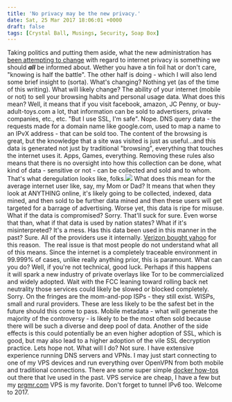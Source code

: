 ```yaml
---
title: 'No privacy may be the new privacy.'
date: Sat, 25 Mar 2017 18:06:01 +0000
draft: false
tags: [Crystal Ball, Musings, Security, Soap Box]
---
```


Taking politics and putting them aside, what the new administration has [been attempting to change](https://www.nytimes.com/2017/03/23/technology/congress-moves-to-strike-internet-privacy-rules-from-obama-era.html?_r=0) with regard to internet privacy is something we should _**all**_ be informed about. Wether you have a tin foil hat or don't care, "knowing is half the battle". The other half is doing - which I will also lend some brief insight to (sorta). What's changing? Nothing yet (as of the time of this writing). What will likely change? The ability of your internet (mobile or not) to sell your browsing habits and personal usage data. What does this mean? Well, it means that if you visit facebook, amazon, JC Penny, or buy-adult-toys.com a lot, that information can be sold to advertisers, private companies, etc., etc. "But I use SSL, I'm safe". Nope. DNS query data - the requests made for a domain name like google.com, used to map a name to an IPvX address - that can be sold too. The content of the browsing is great, but the knowledge that a site was visited is just as useful...and this data is generated not just by traditional "browsing", everything that touches the internet uses it. Apps, Games, everything. Removing these rules also means that there is no oversight into how this collection can be done, what kind of data - sensitive or not - can be collected and sold and to whom. That's what deregulation looks like, folks.[![](http://www.forwardingplane.net/wp-content/uploads/2017/03/personal.info_.jpg)](http://www.forwardingplane.net/wp-content/uploads/2017/03/personal.info_.jpg) What does this mean for the average internet user like, say, my Mom or Dad? It means that when they look at ANYTHING online, it's likely going to be collected, indexed, data mined, and then sold to be further data mined and then these users will get targeted for a barrage of advertising. Worse yet, this data is ripe for misuse. What if the data is compromised? Sorry. That'll suck for sure. Even worse that than, what if that data is used by nation states? What if it's misinterpreted? It's a mess. Has this data been used in this manner in the past? Sure. All of the providers use it internally. [Verizon bought yahoo](http://money.cnn.com/2016/07/25/technology/yahoo-verizon-deal-sale/) for this reason.  The real issue is that most people do not understand what all of this means. Since the internet is a completely traceable environment in 99.999% of cases, unlike really anything prior, this is paramount. What can you do? Well, if you're not technical, good luck. Perhaps if this happens it will spark a new industry of private overlays like Tor to be commercialized and widely adopted. Wait with the FCC leaning toward rolling back net neutrality those services could likely be slowed or blocked completely. Sorry. On the fringes are the mom-and-pop ISPs - they still exist. WISPs, small and rural providers. These are less likely to be the safest bet in the future should this come to pass. Mobile metadata - what will generate the majority of the controversy - is likely to be the most often sold because there will be such a diverse and deep pool of data. Another of the side effects is this could potentially be an even higher adoption of SSL, which is good, but may also lead to a higher adoption of the vile SSL decryption practice. Lets hope not. What will I do? Not sure. I have extensive experience running DNS servers and VPNs. I may just start connecting to one of my VPS devices and run everything over OpenVPN from both mobile and traditional connections. There are some super simple [docker how-tos](https://github.com/kylemanna/docker-openvpn) out there that Ive used in the past. VPS service are cheap, I have a few but my [prgmr.com](https://prgmr.com/xen/) VPS is my favorite. Don't forget to tunnel IPv6 too. Welcome to 2017.